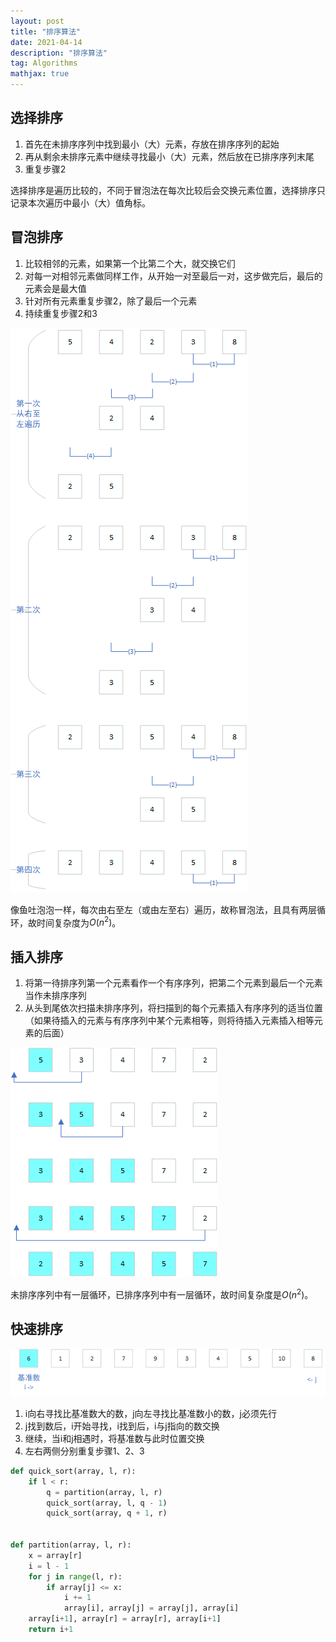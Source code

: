 ```yaml
---
layout: post
title: "排序算法"
date: 2021-04-14
description: "排序算法"
tag: Algorithms
mathjax: true
---
```


## 选择排序

1. 首先在未排序序列中找到最小（大）元素，存放在排序序列的起始
2. 再从剩余未排序元素中继续寻找最小（大）元素，然后放在已排序序列末尾
3. 重复步骤2

选择排序是遍历比较的，不同于冒泡法在每次比较后会交换元素位置，选择排序只记录本次遍历中最小（大）值角标。

## 冒泡排序

1. 比较相邻的元素，如果第一个比第二个大，就交换它们
2. 对每一对相邻元素做同样工作，从开始一对至最后一对，这步做完后，最后的元素会是最大值
3. 针对所有元素重复步骤2，除了最后一个元素
4. 持续重复步骤2和3

![](/assets/2021-04-14-sorting-algorithms-1.png)

像鱼吐泡泡一样，每次由右至左（或由左至右）遍历，故称冒泡法，且具有两层循环，故时间复杂度为$O(n^2)$。

## 插入排序

1. 将第一待排序列第一个元素看作一个有序序列，把第二个元素到最后一个元素当作未排序序列
2. 从头到尾依次扫描未排序序列，将扫描到的每个元素插入有序序列的适当位置（如果待插入的元素与有序序列中某个元素相等，则将待插入元素插入相等元素的后面）

![](/assets/2021-04-14-sorting-algorithms-2.png)

未排序序列中有一层循环，已排序序列中有一层循环，故时间复杂度是$O(n^2)$。

## 快速排序

![](/assets/2021-04-14-sorting-algorithms-3.png)

1. i向右寻找比基准数大的数，j向左寻找比基准数小的数，j必须先行
2. j找到数后，i开始寻找，i找到后，i与j指向的数交换
3. 继续，当i和j相遇时，将基准数与此时位置交换
4. 左右两侧分别重复步骤1、2、3

```python
def quick_sort(array, l, r):
    if l < r:
        q = partition(array, l, r)
        quick_sort(array, l, q - 1)
        quick_sort(array, q + 1, r)


def partition(array, l, r):
    x = array[r]
    i = l - 1
    for j in range(l, r):
        if array[j] <= x:
            i += 1
            array[i], array[j] = array[j], array[i]
    array[i+1], array[r] = array[r], array[i+1]
    return i+1
```
